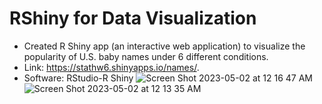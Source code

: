 # RShiny for Data Visualization
- Created R Shiny app (an interactive web application) to visualize the popularity of U.S. baby names under 6 different conditions.
- Link: https://stathw6.shinyapps.io/names/.
- Software: RStudio-R Shiny
![Screen Shot 2023-05-02 at 12 16 47 AM](https://user-images.githubusercontent.com/112211152/235578162-6541e3b3-61ac-48aa-82c4-7c8c3453aa61.png)
![Screen Shot 2023-05-02 at 12 13 35 AM](https://user-images.githubusercontent.com/112211152/235578187-f4eb53e9-3782-4077-bead-16e961205b33.png)
